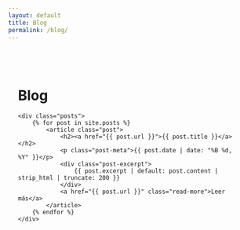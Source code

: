 ```yaml
---
layout: default
title: Blog
permalink: /blog/
---
```


<div class="container">
    <h1>Blog</h1>
    
    <div class="posts">
        {% for post in site.posts %}
            <article class="post">
                <h2><a href="{{ post.url }}">{{ post.title }}</a></h2>
                <p class="post-meta">{{ post.date | date: "%B %d, %Y" }}</p>
                <div class="post-excerpt">
                    {{ post.excerpt | default: post.content | strip_html | truncate: 200 }}
                </div>
                <a href="{{ post.url }}" class="read-more">Leer más</a>
            </article>
        {% endfor %}
    </div>
</div>

<style>
.container {
    max-width: 800px;
    margin: 0 auto;
    padding: 40px 20px;
}

.posts {
    margin-top: 40px;
}

.post {
    background: #FDFBF8;
    padding: 30px;
    margin-bottom: 30px;
    border-radius: 15px;
    box-shadow: 0 5px 20px rgba(58, 102, 58, 0.1);
}

.post h2 {
    color: #3A663A;
    margin-bottom: 10px;
}

.post h2 a {
    color: #3A663A;
    text-decoration: none;
}

.post h2 a:hover {
    color: #2A4A2A;
}

.post-meta {
    color: #666;
    font-size: 14px;
    margin-bottom: 15px;
}

.post-excerpt {
    color: #666;
    line-height: 1.6;
    margin-bottom: 20px;
}

.read-more {
    color: #3A663A;
    text-decoration: none;
    font-weight: 500;
}

.read-more:hover {
    color: #2A4A2A;
}
</style>
